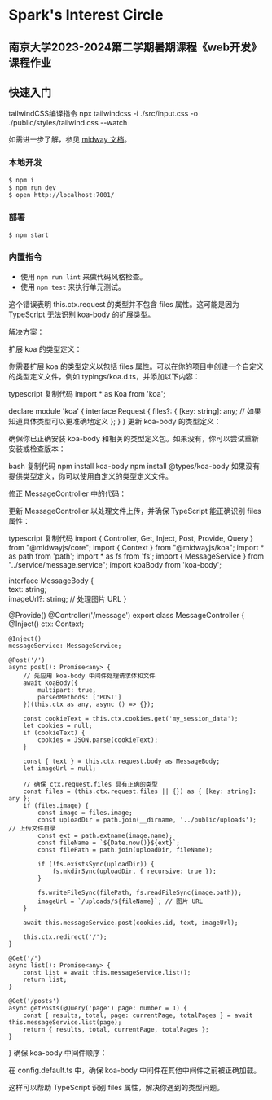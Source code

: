 # Spark's Interest Circle
## 南京大学2023-2024第二学期暑期课程《web开发》课程作业

## 快速入门

<!-- 在此次添加使用文档 -->
tailwindCSS编译指令  npx tailwindcss -i ./src/input.css -o ./public/styles/tailwind.css --watch

如需进一步了解，参见 [midway 文档][midway]。

### 本地开发

```bash
$ npm i
$ npm run dev
$ open http://localhost:7001/
```

### 部署

```bash
$ npm start
```

### 内置指令

- 使用 `npm run lint` 来做代码风格检查。
- 使用 `npm test` 来执行单元测试。


[midway]: https://midwayjs.org
这个错误表明 this.ctx.request 的类型并不包含 files 属性。这可能是因为 TypeScript 无法识别 koa-body 的扩展类型。

解决方案：

扩展 koa 的类型定义：

你需要扩展 koa 的类型定义以包括 files 属性。可以在你的项目中创建一个自定义的类型定义文件，例如 typings/koa.d.ts，并添加以下内容：

typescript
复制代码
import * as Koa from 'koa';

declare module 'koa' {
  interface Request {
    files?: {
      [key: string]: any; // 如果知道具体类型可以更准确地定义
    };
  }
}
更新 koa-body 的类型定义：

确保你已正确安装 koa-body 和相关的类型定义包。如果没有，你可以尝试重新安装或检查版本：

bash
复制代码
npm install koa-body
npm install @types/koa-body
如果没有提供类型定义，你可以使用自定义的类型定义文件。

修正 MessageController 中的代码：

更新 MessageController 以处理文件上传，并确保 TypeScript 能正确识别 files 属性：

typescript
复制代码
import { Controller, Get, Inject, Post, Provide, Query } from "@midwayjs/core";
import { Context } from "@midwayjs/koa";
import * as path from 'path';
import * as fs from 'fs';
import { MessageService } from "../service/message.service";
import koaBody from 'koa-body';

interface MessageBody {  
    text: string;  
    imageUrl?: string; // 处理图片 URL
}  

@Provide()
@Controller('/message')
export class MessageController {
    @Inject()
    ctx: Context;

    @Inject()
    messageService: MessageService;

    @Post('/')
    async post(): Promise<any> {
        // 先应用 koa-body 中间件处理请求体和文件
        await koaBody({
            multipart: true,
            parsedMethods: ['POST']
        })(this.ctx as any, async () => {});

        const cookieText = this.ctx.cookies.get('my_session_data');
        let cookies = null;
        if (cookieText) {
            cookies = JSON.parse(cookieText);
        }

        const { text } = this.ctx.request.body as MessageBody;
        let imageUrl = null;

        // 确保 ctx.request.files 具有正确的类型
        const files = (this.ctx.request.files || {}) as { [key: string]: any };
        if (files.image) {
            const image = files.image;
            const uploadDir = path.join(__dirname, '../public/uploads'); // 上传文件目录
            const ext = path.extname(image.name);
            const fileName = `${Date.now()}${ext}`;
            const filePath = path.join(uploadDir, fileName);

            if (!fs.existsSync(uploadDir)) {
                fs.mkdirSync(uploadDir, { recursive: true });
            }

            fs.writeFileSync(filePath, fs.readFileSync(image.path));
            imageUrl = `/uploads/${fileName}`; // 图片 URL
        }

        await this.messageService.post(cookies.id, text, imageUrl);

        this.ctx.redirect('/');
    }

    @Get('/')
    async list(): Promise<any> {
        const list = await this.messageService.list();
        return list;
    }

    @Get('/posts')
    async getPosts(@Query('page') page: number = 1) {
        const { results, total, page: currentPage, totalPages } = await this.messageService.list(page);
        return { results, total, currentPage, totalPages };
    }
}
确保 koa-body 中间件顺序：

在 config.default.ts 中，确保 koa-body 中间件在其他中间件之前被正确加载。

这样可以帮助 TypeScript 识别 files 属性，解决你遇到的类型问题。



